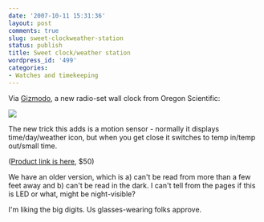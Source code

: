 ```yaml
---
date: '2007-10-11 15:31:36'
layout: post
comments: true
slug: sweet-clockweather-station
status: publish
title: Sweet clock/weather station
wordpress_id: '499'
categories:
- Watches and timekeeping
---
```


Via [Gizmodo](http://gizmodo.com/gadgets/clocks/oregon-scientific-weather-in-motion-clock-keeps-an-eye-on-you-and-the-weather-308671.php), a new radio-set wall clock from Oregon Scientific:


![](http://www.phfactor.net/wp-pics/oregon_scientific_dynamiccl-wp.jpg)


The new trick this adds is a motion sensor - normally it displays time/day/weather icon, but when you get close it switches to temp in/temp out/small time.

([Product link is here](http://www.oregongadgets.com/prod.asp?itmky=825618), $50)

We have an older version, which is a) can't be read from more than a few feet away and b) can't be read in the dark. I can't tell from the pages if this is LED or what, might be night-visible?

I'm liking the big digits. Us glasses-wearing folks approve.
